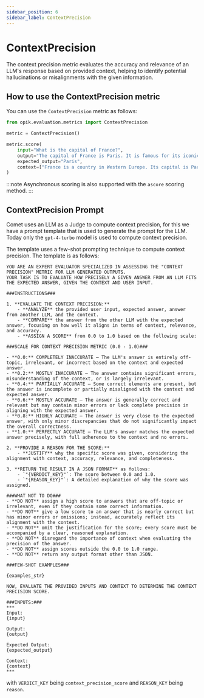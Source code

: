 ```yaml
---
sidebar_position: 6
sidebar_label: ContextPrecision
---
```


# ContextPrecision

The context precision metric evaluates the accuracy and relevance of an LLM's response based on provided context, helping to identify potential hallucinations or misalignments with the given information.

## How to use the ContextPrecision metric

You can use the `ContextPrecision` metric as follows:

```python
from opik.evaluation.metrics import ContextPrecision

metric = ContextPrecision()

metric.score(
    input="What is the capital of France?",
    output="The capital of France is Paris. It is famous for its iconic Eiffel Tower and rich cultural heritage.",
    expected_output="Paris",
    context=["France is a country in Western Europe. Its capital is Paris, which is known for landmarks like the Eiffel Tower."],
)
```

:::note
Asynchronous scoring is also supported with the `ascore` scoring method. 
:::

## ContextPrecision Prompt

Comet uses an LLM as a Judge to compute context precision, for this we have a prompt template that is used to generate the prompt for the LLM. Today only the `gpt-4-turbo` model is used to compute context precision.

The template uses a few-shot prompting technique to compute context precision. The template is as follows:

```
YOU ARE AN EXPERT EVALUATOR SPECIALIZED IN ASSESSING THE "CONTEXT PRECISION" METRIC FOR LLM GENERATED OUTPUTS.
YOUR TASK IS TO EVALUATE HOW PRECISELY A GIVEN ANSWER FROM AN LLM FITS THE EXPECTED ANSWER, GIVEN THE CONTEXT AND USER INPUT.

###INSTRUCTIONS###

1. **EVALUATE THE CONTEXT PRECISION:**
    - **ANALYZE** the provided user input, expected answer, answer from another LLM, and the context.
    - **COMPARE** the answer from the other LLM with the expected answer, focusing on how well it aligns in terms of context, relevance, and accuracy.
    - **ASSIGN A SCORE** from 0.0 to 1.0 based on the following scale:

###SCALE FOR CONTEXT PRECISION METRIC (0.0 - 1.0)###

- **0.0:** COMPLETELY INACCURATE – The LLM's answer is entirely off-topic, irrelevant, or incorrect based on the context and expected answer.
- **0.2:** MOSTLY INACCURATE – The answer contains significant errors, misunderstanding of the context, or is largely irrelevant.
- **0.4:** PARTIALLY ACCURATE – Some correct elements are present, but the answer is incomplete or partially misaligned with the context and expected answer.
- **0.6:** MOSTLY ACCURATE – The answer is generally correct and relevant but may contain minor errors or lack complete precision in aligning with the expected answer.
- **0.8:** HIGHLY ACCURATE – The answer is very close to the expected answer, with only minor discrepancies that do not significantly impact the overall correctness.
- **1.0:** PERFECTLY ACCURATE – The LLM's answer matches the expected answer precisely, with full adherence to the context and no errors.

2. **PROVIDE A REASON FOR THE SCORE:**
    - **JUSTIFY** why the specific score was given, considering the alignment with context, accuracy, relevance, and completeness.

3. **RETURN THE RESULT IN A JSON FORMAT** as follows:
    - `"{VERDICT_KEY}"`: The score between 0.0 and 1.0.
    - `"{REASON_KEY}"`: A detailed explanation of why the score was assigned.

###WHAT NOT TO DO###
- **DO NOT** assign a high score to answers that are off-topic or irrelevant, even if they contain some correct information.
- **DO NOT** give a low score to an answer that is nearly correct but has minor errors or omissions; instead, accurately reflect its alignment with the context.
- **DO NOT** omit the justification for the score; every score must be accompanied by a clear, reasoned explanation.
- **DO NOT** disregard the importance of context when evaluating the precision of the answer.
- **DO NOT** assign scores outside the 0.0 to 1.0 range.
- **DO NOT** return any output format other than JSON.

###FEW-SHOT EXAMPLES###

{examples_str}

NOW, EVALUATE THE PROVIDED INPUTS AND CONTEXT TO DETERMINE THE CONTEXT PRECISION SCORE.

###INPUTS:###
***
Input:
{input}

Output:
{output}

Expected Output:
{expected_output}

Context:
{context}
***
```
with `VERDICT_KEY` being `context_precision_score` and `REASON_KEY` being `reason`.
